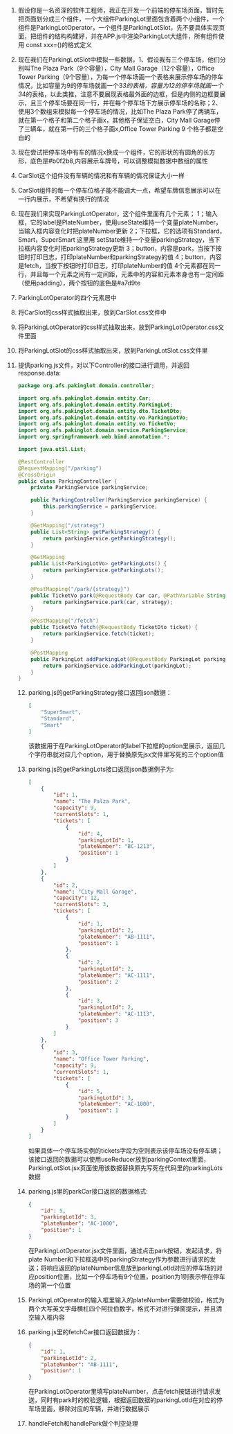 1. 假设你是一名资深的软件工程师，我正在开发一个前端的停车场页面，暂时先把页面划分成三个组件，一个大组件ParkingLot里面包含着两个小组件，一个组件是ParkingLotOperator，一个组件是ParkingLotSlot，先不要具体实现页面，把组件的结构构建好，并在APP.js中渲染ParkingLot大组件，所有组件使用 const xxx=()的格式定义

2. 现在我们在ParkingLotSlot中模拟一些数据，1、假设我有三个停车场，他们分别叫The Plaza Park（9个容量），City Mall Garage（12个容量），Office Tower Parking（9个容量），为每一个停车场画一个表格来展示停车场的停车情况，比如容量为9的停车场就画一个3*3的表格，容量为12的停车场就画一个3*4的表格，以此类推，注意不要展现表格最外面的边框，但是内侧的边框要展示，且三个停车场要在同一行，并在每个停车场下方展示停车场的名称；2、使用3个数组来模拟每一个停车场的情况，比如The Plaza Park停了两辆车，就在第一个格子和第二个格子画x，其他格子保证空白，City Mall Garage停了三辆车，就在第一行的三个格子画x,Office Tower Parking 9 个格子都是空白的

3. 现在尝试把停车场中有车的情况x换成一个组件，它的形状的有圆角的长方形，底色是#b0f2b8,内容展示车牌号，可以调整模拟数据中数组的属性

4. CarSlot这个组件没有车辆的情况和有车辆的情况保证大小一样

5. CarSlot组件的每一个停车位格子能不能调大一点，希望车牌信息展示可以在一行内展示，不希望有换行的情况

6. 现在我们来实现ParkingLotOperator，这个组件里面有几个元素；
   1；输入框，它的label是PlateNumber，使用useState维持一个变量plateNumber，当输入框内容变化时把plateNumber更新
   2；下拉框，它的选项有Standard，Smart，SuperSmart 这里用 setState维持一个变量parkingStrategy，当下拉框内容变化时把parkingStrategy更新
   3；button，内容是park，当按下按钮时打印日志，打印plateNumber和parkingStrategy的值
   4；button，内容是fetch，当按下按钮时打印日志，打印plateNumber的值
   4个元素都在同一行，并且每一个元素之间有一定间距，元素中的内容和元素本身也有一定间距（使用padding），两个按钮的底色是#a7d9te

7. ParkingLotOperator的四个元素居中

8. 将CarSlot的css样式抽取出来，放到CarSlot.css文件中

9. 将ParkingLotOperator的css样式抽取出来，放到ParkingLotOperator.css文件里面

10. 将ParkingLotSlot的css样式抽取出来，放到ParkingLotSlot.css文件里

11. 提供parking.js文件，对以下Controller的接口进行调用，并返回response.data:

    ```java
    package org.afs.pakinglot.domain.controller;
    
    import org.afs.pakinglot.domain.entity.Car;
    import org.afs.pakinglot.domain.entity.ParkingLot;
    import org.afs.pakinglot.domain.entity.dto.TicketDto;
    import org.afs.pakinglot.domain.entity.vo.ParkingLotVo;
    import org.afs.pakinglot.domain.entity.vo.TicketVo;
    import org.afs.pakinglot.domain.service.ParkingService;
    import org.springframework.web.bind.annotation.*;
    
    import java.util.List;
    
    @RestController
    @RequestMapping("/parking")
    @CrossOrigin
    public class ParkingController {
    	private ParkingService parkingService;
    
        public ParkingController(ParkingService parkingService) {
            this.parkingService = parkingService;
        }
    
        @GetMapping("/strategy")
        public List<String> getParkingStrategy() {
            return parkingService.getParkingStrategy();
        }
    
        @GetMapping
        public List<ParkingLotVo> getParkingLots() {
            return parkingService.getParkingLots();
        }
    
        @PostMapping("/park/{strategy}")
        public TicketVo park(@RequestBody Car car, @PathVariable String strategy) 	  {
            return parkingService.park(car, strategy);
        }
    
        @PostMapping("/fetch")
        public TicketVo fetch(@RequestBody TicketDto ticket) {
            return parkingService.fetch(ticket);
        }
    
        @PostMapping
        public ParkingLot addParkingLot(@RequestBody ParkingLot parkingLot) {
            return parkingService.addParkingLot(parkingLot);
        }
    }
    ```
    12. parking.js的getParkingStrategy接口返回json数据：
        ```json
        [
            "SuperSmart",
            "Standard",
            "Smart"
        ]
        
        ```

        该数据用于在ParkingLotOperator的label下拉框的option里展示，返回几个字符串就对应几个option，用于替换原先jsx文件里写死的三个option值

    13. parking.js的getParkingLots接口返回json数据例子为:
        ```json
        [
            {
                "id": 1,
                "name": "The Palza Park",
                "capacity": 9,
                "currentSlots": 1,
                "tickets": [
                    {
                        "id": 4,
                        "parkingLotId": 1,
                        "plateNumber": "BC-1213",
                        "position": 1
                    }
                ]
            },
            {
                "id": 2,
                "name": "City Mall Garage",
                "capacity": 12,
                "currentSlots": 3,
                "tickets": [
                    {
                        "id": 1,
                        "parkingLotId": 2,
                        "plateNumber": "AB-1111",
                        "position": 1
                    },
                    {
                        "id": 2,
                        "parkingLotId": 2,
                        "plateNumber": "AC-1111",
                        "position": 2
                    },
                    {
                        "id": 3,
                        "parkingLotId": 2,
                        "plateNumber": "AC-1113",
                        "position": 3
                    }
                ]
            },
            {
                "id": 3,
                "name": "Office Tower Parking",
                "capacity": 9,
                "currentSlots": 1,
                "tickets": [
                    {
                        "id": 5,
                        "parkingLotId": 3,
                        "plateNumber": "AC-1000",
                        "position": 1
                    }
                ]
            }
        ]
        ```

        如果具体一个停车场实例的tickets字段为空则表示该停车场没有停车辆；该接口返回的数据可以使用useReducer放到parkingContext里面，ParkingLotSlot.jsx页面使用该数据替换原先写死在代码里的parkingLots数据

    14. parking.js里的parkCar接口返回的数据格式:
        ```json
        {
            "id": 5,
            "parkingLotId": 3,
            "plateNumber": "AC-1000",
            "position": 1
        }
        ```

        在ParkingLotOperator.jsx文件里面，通过点击park按钮，发起请求，将plate Number和下拉框选中的parkingStrategy作为参数进行请求的发送；将响应返回的plateNumber信息放到parkingLotId对应的停车场的对应position位置，比如一个停车场有9个位置，position为1则表示停在停车场的第一个位置

    15. ParkingLotOperator的输入框里输入的plateNumber需要做校验，格式为两个大写英文字母横杠四个阿拉伯数字，格式不对进行弹窗提示，并且清空输入框内容

    16. parking.js里的fetchCar接口返回数据为：
        ```json
        {
            "id": 1,
            "parkingLotId": 2,
            "plateNumber": "AB-1111",
            "position": 1
        }
        ```

        在ParkingLotOperator里填写plateNumber，点击fetch按钮进行请求发送，同时有park时的校验逻辑，根据返回数据的parkingLotId在对应的停车场里面，移除对应的车辆，并进行数据展示

    17. handleFetch和handlePark做个判空处理